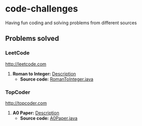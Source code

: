 # code-challenges
Having fun coding and solving problems from different sources

## Problems solved

### LeetCode 
http://leetcode.com
1. **Roman to Integer:** [Description](https://leetcode.com/problems/roman-to-integer/)
    * **Source code:** [RomanToInteger.java](https://github.com/henriqueluz/code-challenges/blob/master/src/main/com/github/henriqueluz/leetcode/RomanToInteger.java)

### TopCoder 
http://topcoder.com
1. **A0 Paper:** [Description](https://arena.topcoder.com/#/u/practiceCode/17244/67923/15005/2/331608)
    * **Source code:** [A0Paper.java](https://github.com/henriqueluz/code-challenges/blob/master/src/main/com/github/henriqueluz/topcoder/A0Paper.java)